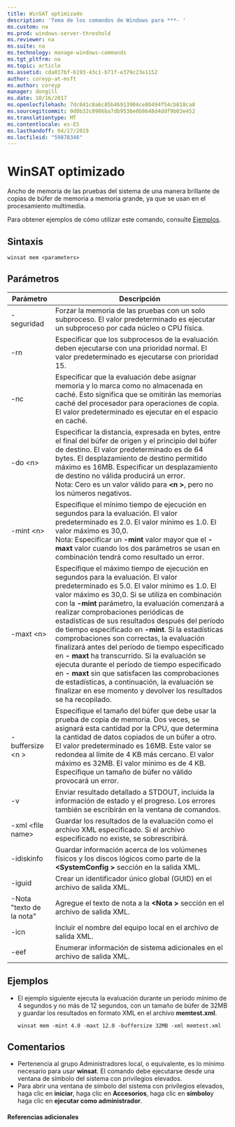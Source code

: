 ```yaml
---
title: WinSAT optimizado
description: 'Tema de los comandos de Windows para ***- '
ms.custom: na
ms.prod: windows-server-threshold
ms.reviewer: na
ms.suite: na
ms.technology: manage-windows-commands
ms.tgt_pltfrm: na
ms.topic: article
ms.assetid: cda017bf-6193-43c1-b71f-e379c23e1152
author: coreyp-at-msft
ms.author: coreyp
manager: dongill
ms.date: 10/16/2017
ms.openlocfilehash: 7dc041c8a6c85b46913904ce80494f54cb818ca8
ms.sourcegitcommit: 0d0b32c8986ba7db9536e0b8648d4ddf9b03e452
ms.translationtype: MT
ms.contentlocale: es-ES
ms.lasthandoff: 04/17/2019
ms.locfileid: "59878346"
---
```

# <a name="winsat-mem"></a>WinSAT optimizado



Ancho de memoria de las pruebas del sistema de una manera brillante de copias de búfer de memoria a memoria grande, ya que se usan en el procesamiento multimedia.

Para obtener ejemplos de cómo utilizar este comando, consulte [Ejemplos](#BKMK_examples).

## <a name="syntax"></a>Sintaxis

```
winsat mem <parameters>
```

## <a name="parameters"></a>Parámetros

|Parámetro|Descripción|
|---------|-----------|
|-seguridad|Forzar la memoria de las pruebas con un solo subproceso. El valor predeterminado es ejecutar un subproceso por cada núcleo o CPU física.|
|-rn|Especificar que los subprocesos de la evaluación deben ejecutarse con una prioridad normal. El valor predeterminado es ejecutarse con prioridad 15.|
|-nc|Especificar que la evaluación debe asignar memoria y lo marca como no almacenada en caché. Esto significa que se omitirán las memorias caché del procesador para operaciones de copia. El valor predeterminado es ejecutar en el espacio en caché.|
|-do \<n>|Especificar la distancia, expresada en bytes, entre el final del búfer de origen y el principio del búfer de destino. El valor predeterminado es de 64 bytes. El desplazamiento de destino permitido máximo es 16MB. Especificar un desplazamiento de destino no válida producirá un error.</br>Nota: Cero es un valor válido para  **\<n >**, pero no los números negativos.|
|-mint \<n>|Especifique el mínimo tiempo de ejecución en segundos para la evaluación. El valor predeterminado es 2.0. El valor mínimo es 1.0. El valor máximo es 30,0.</br>Nota: Especificar un **-mint** valor mayor que el **- maxt** valor cuando los dos parámetros se usan en combinación tendrá como resultado un error.|
|-maxt \<n>|Especifique el máximo tiempo de ejecución en segundos para la evaluación. El valor predeterminado es 5.0. El valor mínimo es 1.0. El valor máximo es 30,0. Si se utiliza en combinación con la **-mint** parámetro, la evaluación comenzará a realizar comprobaciones periódicas de estadísticas de sus resultados después del período de tiempo especificado en **-mint**. Si la estadísticas comprobaciones son correctas, la evaluación finalizará antes del período de tiempo especificado en **- maxt** ha transcurrido. Si la evaluación se ejecuta durante el período de tiempo especificado en **- maxt** sin que satisfacen las comprobaciones de estadísticas, a continuación, la evaluación se finalizar en ese momento y devolver los resultados se ha recopilado.|
|-buffersize \<n >|Especifique el tamaño del búfer que debe usar la prueba de copia de memoria. Dos veces, se asignará esta cantidad por la CPU, que determina la cantidad de datos copiados de un búfer a otro. El valor predeterminado es 16MB. Este valor se redondea al límite de 4 KB más cercano. El valor máximo es 32MB. El valor mínimo es de 4 KB. Especifique un tamaño de búfer no válido provocará un error.|
|-v|Enviar resultado detallado a STDOUT, incluida la información de estado y el progreso. Los errores también se escribirán en la ventana de comandos.|
|-xml \<file name>|Guardar los resultados de la evaluación como el archivo XML especificado. Si el archivo especificado no existe, se sobrescribirá.|
|-idiskinfo|Guardar información acerca de los volúmenes físicos y los discos lógicos como parte de la  **\<SystemConfig >** sección en la salida XML.|
|-iguid|Crear un identificador único global (GUID) en el archivo de salida XML.|
|-Nota "texto de la nota"|Agregue el texto de nota a la  **\<Nota >** sección en el archivo de salida XML.|
|-icn|Incluir el nombre del equipo local en el archivo de salida XML.|
|-eef|Enumerar información de sistema adicionales en el archivo de salida XML.|

## <a name="BKMK_examples"></a>Ejemplos

-   El ejemplo siguiente ejecuta la evaluación durante un período mínimo de 4 segundos y no más de 12 segundos, con un tamaño de búfer de 32MB y guardar los resultados en formato XML en el archivo **memtest.xml**.  
    ```
    winsat mem -mint 4.0 -maxt 12.0 -buffersize 32MB -xml memtest.xml
    ```

## <a name="remarks"></a>Comentarios

-   Pertenencia al grupo Administradores local, o equivalente, es lo mínimo necesario para usar **winsat**. El comando debe ejecutarse desde una ventana de símbolo del sistema con privilegios elevados.
-   Para abrir una ventana de símbolo del sistema con privilegios elevados, haga clic en **iniciar**, haga clic en **Accesorios**, haga clic en **símbolo**y haga clic en **ejecutar como administrador**.

#### <a name="additional-references"></a>Referencias adicionales

